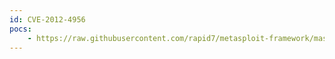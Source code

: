 ```yaml
---
id: CVE-2012-4956
pocs:
    - https://raw.githubusercontent.com/rapid7/metasploit-framework/master/modules/auxiliary/dos/http/novell_file_reporter_heap_bof.rb
---
```

